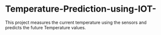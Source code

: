 # Temperature-Prediction-using-IOT-
This project measures the current temperature using the sensors and predicts the future Temperature values.
